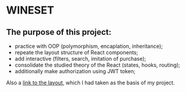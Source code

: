 # WINESET
## The purpose of this project:
- practice with OOP (polymorphism, encaplation, inheritance);
- repeate the layout structure of React components;
- add interactive (filters, search, imitation of purchase);
- consolidate the studied theory of the React (states, hooks, routing);
- additionally make authorization using JWT token;

Also a [link to the layout](https://www.figma.com/file/ESg7icZQv5cdTJ9GGtu8cB/wineset), which I had taken as the basis of my project.
